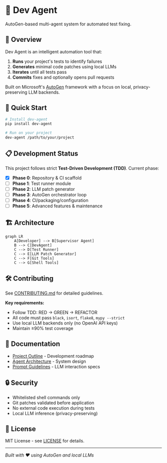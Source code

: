 # 🤖 Dev Agent

AutoGen-based multi-agent system for automated test fixing.

## 🎯 Overview

Dev Agent is an intelligent automation tool that:

1. **Runs** your project's tests to identify failures
2. **Generates** minimal code patches using local LLMs
3. **Iterates** until all tests pass
4. **Commits** fixes and optionally opens pull requests

Built on Microsoft's [AutoGen](https://github.com/microsoft/autogen) framework with a focus on local, privacy-preserving LLM backends.

## 🚀 Quick Start

```bash
# Install dev-agent
pip install dev-agent

# Run on your project
dev-agent /path/to/your/project
```

## 📋 Development Status

This project follows strict **Test-Driven Development (TDD)**. Current phase:

- [x] **Phase 0**: Repository & CI scaffold
- [ ] **Phase 1**: Test runner module
- [ ] **Phase 2**: LLM patch generator
- [ ] **Phase 3**: AutoGen orchestrator loop
- [ ] **Phase 4**: CI/packaging/configuration
- [ ] **Phase 5**: Advanced features & maintenance

## 🏗️ Architecture

```mermaid
graph LR
    A[Developer] --> B[Supervisor Agent]
    B --> C[DevAgent]
    C --> D[Test Runner]
    C --> E[LLM Patch Generator]
    C --> F[Git Tools]
    C --> G[Shell Tools]
```

## 🛠️ Contributing

See [CONTRIBUTING.md](CONTRIBUTING.md) for detailed guidelines.

**Key requirements:**
- Follow TDD: RED → GREEN → REFACTOR
- All code must pass `black`, `isort`, `flake8`, `mypy --strict`
- Use local LLM backends only (no OpenAI API keys)
- Maintain ≥90% test coverage

## 📖 Documentation

- [Project Outline](docs/PROJECT-OUTLINE.md) - Development roadmap
- [Agent Architecture](docs/AGENT-ARCHITECTURE.md) - System design
- [Prompt Guidelines](docs/PROMPT-GUIDELINES.md) - LLM interaction specs

## 🔒 Security

- Whitelisted shell commands only
- Git patches validated before application
- No external code execution during tests
- Local LLM inference (privacy-preserving)

## 📄 License

MIT License - see [LICENSE](LICENSE) for details.

---

*Built with ❤️ using AutoGen and local LLMs*
